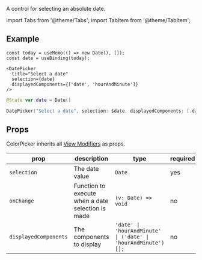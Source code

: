 ---
---

A control for selecting an absolute date.

import Tabs from '@theme/Tabs';
import TabItem from '@theme/TabItem';

## Example

<Tabs>
<TabItem value="srn" label="swiftui-react-native">

```tsx
const today = useMemo(() => new Date(), []);
const date = useBinding(today);
```

```tsx
<DatePicker
  title="Select a date"
  selection={date}
  displayedComponents={['date', 'hourAndMinute']}
/>
```

</TabItem>
<TabItem value="swiftui" label="SwiftUI">

```swift
@State var date = Date()
```

```swift
DatePicker("Select a date", selection: $date, displayedComponents: [.date, .hourAndMinute])
```

</TabItem>
</Tabs>

## Props

ColorPicker inherits all [View Modifiers](../modifiers#full-list) as props.

| prop        | description                                       | type                | required | default     |
| ----------- | ------------------------------------------------- | ------------------- | -------- | ----------- |
| `selection` | The date value                                    | `Date`              | yes      | `undefined` |
| `onChange`  | Function to execute when a date selection is made | `(v: Date) => void` | no       | `undefined` |
| `displayedComponents`  | The components to display | `'date' \| 'hourAndMinute' \| ('date' \| 'hourAndMinute')[];` | no       | `['date', 'hourAndMinute']` |
